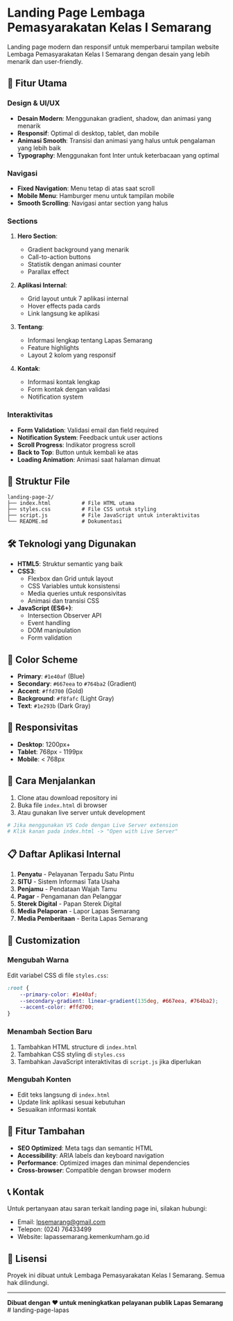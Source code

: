 # Landing Page Lembaga Pemasyarakatan Kelas I Semarang

Landing page modern dan responsif untuk memperbarui tampilan website Lembaga Pemasyarakatan Kelas I Semarang dengan desain yang lebih menarik dan user-friendly.

## 🚀 Fitur Utama

### Design & UI/UX
- **Desain Modern**: Menggunakan gradient, shadow, dan animasi yang menarik
- **Responsif**: Optimal di desktop, tablet, dan mobile
- **Animasi Smooth**: Transisi dan animasi yang halus untuk pengalaman yang lebih baik
- **Typography**: Menggunakan font Inter untuk keterbacaan yang optimal

### Navigasi
- **Fixed Navigation**: Menu tetap di atas saat scroll
- **Mobile Menu**: Hamburger menu untuk tampilan mobile
- **Smooth Scrolling**: Navigasi antar section yang halus

### Sections
1. **Hero Section**: 
   - Gradient background yang menarik
   - Call-to-action buttons
   - Statistik dengan animasi counter
   - Parallax effect

2. **Aplikasi Internal**:
   - Grid layout untuk 7 aplikasi internal
   - Hover effects pada cards
   - Link langsung ke aplikasi

3. **Tentang**:
   - Informasi lengkap tentang Lapas Semarang
   - Feature highlights
   - Layout 2 kolom yang responsif

4. **Kontak**:
   - Informasi kontak lengkap
   - Form kontak dengan validasi
   - Notification system

### Interaktivitas
- **Form Validation**: Validasi email dan field required
- **Notification System**: Feedback untuk user actions
- **Scroll Progress**: Indikator progress scroll
- **Back to Top**: Button untuk kembali ke atas
- **Loading Animation**: Animasi saat halaman dimuat

## 📁 Struktur File

```
landing-page-2/
├── index.html          # File HTML utama
├── styles.css          # File CSS untuk styling
├── script.js           # File JavaScript untuk interaktivitas
└── README.md           # Dokumentasi
```

## 🛠️ Teknologi yang Digunakan

- **HTML5**: Struktur semantic yang baik
- **CSS3**: 
  - Flexbox dan Grid untuk layout
  - CSS Variables untuk konsistensi
  - Media queries untuk responsivitas
  - Animasi dan transisi CSS
- **JavaScript (ES6+)**:
  - Intersection Observer API
  - Event handling
  - DOM manipulation
  - Form validation

## 🎨 Color Scheme

- **Primary**: `#1e40af` (Blue)
- **Secondary**: `#667eea` to `#764ba2` (Gradient)
- **Accent**: `#ffd700` (Gold)
- **Background**: `#f8fafc` (Light Gray)
- **Text**: `#1e293b` (Dark Gray)

## 📱 Responsivitas

- **Desktop**: 1200px+
- **Tablet**: 768px - 1199px
- **Mobile**: < 768px

## 🚀 Cara Menjalankan

1. Clone atau download repository ini
2. Buka file `index.html` di browser
3. Atau gunakan live server untuk development

```bash
# Jika menggunakan VS Code dengan Live Server extension
# Klik kanan pada index.html -> "Open with Live Server"
```

## 📋 Daftar Aplikasi Internal

1. **Penyatu** - Pelayanan Terpadu Satu Pintu
2. **SITU** - Sistem Informasi Tata Usaha
3. **Penjamu** - Pendataan Wajah Tamu
4. **Pagar** - Pengamanan dan Pelanggar
5. **Sterek Digital** - Papan Sterek Digital
6. **Media Pelaporan** - Lapor Lapas Semarang
7. **Media Pemberitaan** - Berita Lapas Semarang

## 🔧 Customization

### Mengubah Warna
Edit variabel CSS di file `styles.css`:

```css
:root {
    --primary-color: #1e40af;
    --secondary-gradient: linear-gradient(135deg, #667eea, #764ba2);
    --accent-color: #ffd700;
}
```

### Menambah Section Baru
1. Tambahkan HTML structure di `index.html`
2. Tambahkan CSS styling di `styles.css`
3. Tambahkan JavaScript interaktivitas di `script.js` jika diperlukan

### Mengubah Konten
- Edit teks langsung di `index.html`
- Update link aplikasi sesuai kebutuhan
- Sesuaikan informasi kontak

## 🌟 Fitur Tambahan

- **SEO Optimized**: Meta tags dan semantic HTML
- **Accessibility**: ARIA labels dan keyboard navigation
- **Performance**: Optimized images dan minimal dependencies
- **Cross-browser**: Compatible dengan browser modern

## 📞 Kontak

Untuk pertanyaan atau saran terkait landing page ini, silakan hubungi:
- Email: lpsemarang@gmail.com
- Telepon: (024) 76433499
- Website: lapassemarang.kemenkumham.go.id

## 📄 Lisensi

Proyek ini dibuat untuk Lembaga Pemasyarakatan Kelas I Semarang. Semua hak dilindungi.

---

**Dibuat dengan ❤️ untuk meningkatkan pelayanan publik Lapas Semarang** #   l a n d i n g - p a g e - l a p a s  
 